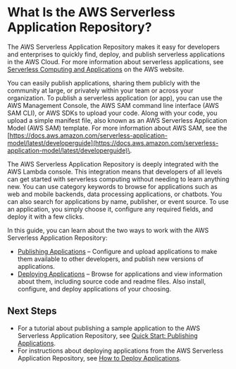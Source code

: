 # What Is the AWS Serverless Application Repository?<a name="what-is-serverlessrepo"></a>

The AWS Serverless Application Repository makes it easy for developers and enterprises to quickly find, deploy, and publish serverless applications in the AWS Cloud\. For more information about serverless applications, see [Serverless Computing and Applications](https://aws.amazon.com/serverless) on the AWS website\.

You can easily publish applications, sharing them publicly with the community at large, or privately within your team or across your organization\. To publish a serverless application \(or app\), you can use the AWS Management Console, the AWS SAM command line interface \(AWS SAM CLI\), or AWS SDKs to upload your code\. Along with your code, you upload a simple manifest file, also known as an AWS Serverless Application Model \(AWS SAM\) template\. For more information about AWS SAM, see the [https://docs.aws.amazon.com/serverless-application-model/latest/developerguide](https://docs.aws.amazon.com/serverless-application-model/latest/developerguide)\.

The AWS Serverless Application Repository is deeply integrated with the AWS Lambda console\. This integration means that developers of all levels can get started with serverless computing without needing to learn anything new\. You can use category keywords to browse for applications such as web and mobile backends, data processing applications, or chatbots\. You can also search for applications by name, publisher, or event source\. To use an application, you simply choose it, configure any required fields, and deploy it with a few clicks\.

In this guide, you can learn about the two ways to work with the AWS Serverless Application Repository: 
+ [Publishing Applications](serverlessrepo-publishing-applications.md) – Configure and upload applications to make them available to other developers, and publish new versions of applications\.
+ [Deploying Applications](serverlessrepo-consuming-applications.md) – Browse for applications and view information about them, including source code and readme files\. Also install, configure, and deploy applications of your choosing\.

## Next Steps<a name="what-is-serverlessrepo-next-steps"></a>
+ For a tutorial about publishing a sample application to the AWS Serverless Application Repository, see [Quick Start: Publishing Applications](serverlessrepo-quick-start.md)\.
+ For instructions about deploying applications from the AWS Serverless Application Repository, see [How to Deploy Applications](serverlessrepo-how-to-consume.md)\.